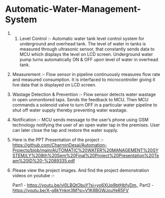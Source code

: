 # Automatic-Water-Management-System

1. 1.	Level Control :- Automatic water tank level control system for underground and overhead tank. The level of water in tanks is measured through ultrasonic sensor, that constantly sends data to MCU which displays the level on LCD screen. Underground water pump turns automatically ON & OFF upon level of water in overhead tank.

2.	Measurement :- Flow sensor in pipeline continuously measures flow rate and measured consumption. It is interfaced to microcontroller giving it live data that is displayed on LCD screen. 

3.	Wastage Detection & Prevention :- Flow sensor detects water wastage in open unmonitored taps. Sends the feedback to MCU. Then MCU commands a solenoid valve to turn OFF in a particular water pipeline to shut off water supply thereby preventing water wastage.

4.	Notification :- MCU sends message to the user’s phone using GSM technology notifying the user of an open water tap in the premises. User can later close the tap and restore the water supply.


3. Here is the PPT Presentation of the project :-
   https://github.com/CharminDesai/Automation-Projects/blob/main/AUTOMATIC%20WATER%20MANAGEMENT%20SYSTEM/LY%208th%20Sem%20Final%20Project%20Presentation%20Team%20ID%20-%2089335.pdf

4. Please view the project images.
   And find the project demonstration videos on youtube :-

   Part1 - https://youtu.be/vl0LBQtObuY?si=yo6XUp9btHbfvDm_
   Part2 - https://youtu.be/X-g8kYnkm3M?si=V1K8BGWJouYeR5FV
